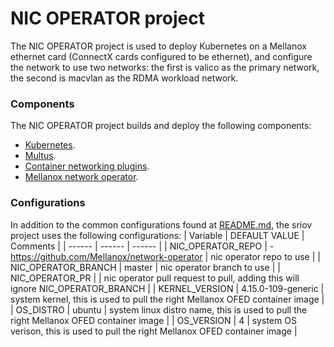 # NIC OPERATOR project
The NIC OPERATOR project is used to deploy Kubernetes on a Mellanox ethernet card (ConnectX cards configured to be ethernet), and configure the network to use two networks: the first is valico as the primary network, the second is macvlan as the RDMA workload network.

### Components
The NIC OPERATOR project builds and deploy the following components:
 
* [Kubernetes](https://github.com/kubernetes/kubernetes).
* [Multus](https://github.com/intel/multus-cni).
* [Container networking plugins](https://github.com/containernetworking/plugins.git).
* [Mellanox network operator](https://github.com/Mellanox/network-operator).

### Configurations
In addition to the common configurations found at [README.md](./README.md), the sriov project uses the following configurations:
|  Variable |  DEFAULT VALUE |  Comments |
|  ------ |  ------ |  ------ |
|  NIC_OPERATOR_REPO | -https://github.com/Mellanox/network-operator | nic operator repo to use |
|  NIC_OPERATOR_BRANCH | master | nic operator branch to use |
|  NIC_OPERATOR_PR | |  nic operator pull request to pull, adding this will ignore NIC_OPERATOR_BRANCH |
|  KERNEL_VERSION | 4.15.0-109-generic | system kernel, this is used to pull the right Mellanox OFED container image |
|  OS_DISTRO | ubuntu | system linux distro name, this is used to pull the right Mellanox OFED container image |
|  OS_VERSION | 4 | system OS verison, this is used to pull the right Mellanox OFED container image |
